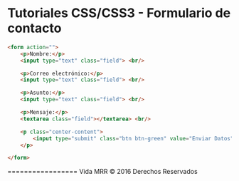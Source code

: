 Tutoriales CSS/CSS3 - Formulario de contacto 
=================

```html
<form action="">
	<p>Nombre:</p>
	<input type="text" class="field"> <br/>

	<p>Correo electrónico:</p>
	<input type="text" class="field"> <br/>

	<p>Asunto:</p>
	<input type="text" class="field"> <br/>

	<p>Mensaje:</p>
	<textarea class="field"></textarea> <br/>

	<p class="center-content">
		<input type="submit" class="btn btn-green" value="Enviar Datos">
	</p>

</form>
```


=================
Vida MRR © 2016 Derechos Reservados